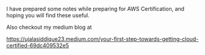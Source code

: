 I have prepared some notes while preparing for AWS Certification, and hoping you will find these useful.

Also checkout my medium blog at

https://ujalasiddique23.medium.com/your-first-step-towards-getting-cloud-certified-69dc409532e5
